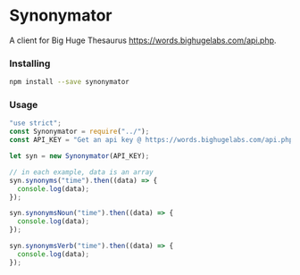 Synonymator
===

A client for Big Huge Thesaurus <https://words.bighugelabs.com/api.php>.

### Installing
```bash
npm install --save synonymator
```
### Usage
```javascript
"use strict";
const Synonymator = require("../");
const API_KEY = "Get an api key @ https://words.bighugelabs.com/api.php";

let syn = new Synonymator(API_KEY);

// in each example, data is an array
syn.synonyms("time").then((data) => {
  console.log(data);
});

syn.synonymsNoun("time").then((data) => {
  console.log(data);
});

syn.synonymsVerb("time").then((data) => {
  console.log(data);
});

```
